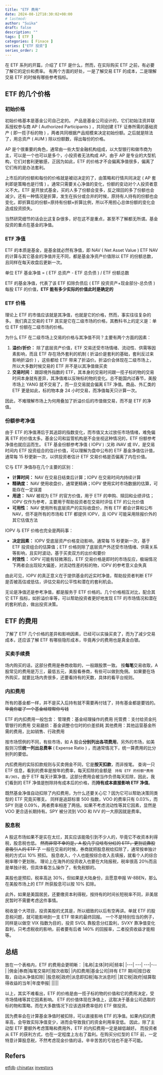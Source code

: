 ```yaml
---
title: "ETF 费用"
date: 2024-08-12T18:30:02+08:00
# lastmod:
author: "Suika"
draft: false
description: ""
tags: [ ETF ]
categories: [ Finace ]
series: ["ETF 投资"]
series_order: 2
---
```


在 ETF 系列的开篇，介绍了 ETF 是什么，然而，在实际购买 ETF 之前，有必要了解它的定价和费率。
有两个方面的好处，一是了解交易 ETF 的成本，二是理解交易 ETF 的时候有哪些参考指标。

## ETF 的几个价格
### 初始价格
初始价格基本是基金公司自己定的。
产品是基金公司设计的，它们初始注资并联系授权参与商 AP ( Authorized Participants ) ，共同创建 ETF 证券所需的基础资产 ( 即一揽子标的物 ) ，两者共同根据产品规模来决定初始份额。之后就是除法了，用总资产 ( AUM ) 除以份额数，得出每份的价格。

AP 是个很重要的角色，通常由一些大型金融机构组成，以大型银行和做市商为主，可以是一个也可以是多个，小投资者无法构成 AP。由于 AP 是专业的大型机构，它们对套利更敏感，正因为如此，ETF 的价格才不会偏离净值很多，偏离了它们有的是办法套利。

上市后的的份额和每份的价格就是被动决定的了，由策略和行情共同决定 ( AP 套利即是策略也是行情 ) 。通常只需要关心净值的变化，份额的变动对个人投资者意义不大。ETF 是开放式基金，买的人多了份额会变多，反之赎回的多了份额也会减少。还有一种情况是折算，发生在拆分或合并的时候，原持有人持有的份额也会变化，即折算后的份额=原持有份额×折算比例，所以不用担心总体份额的变化会造成投资损失。

当然研究细节的话会比这复杂很多，好在这不是重点，甚至不了解都无所谓。基金投资的重点在基金的净值。
### ETF 净值
ETF 的本质是基金，是基金就必然有净值，即 NAV ( Net Asset Value )
ETF NAV 的计算与其它基金的净值并无不同，都是基金净资产价值除以 ETF 的份额总数，且同样在每天收盘后更新一次。

单位 ETF 基金净值 = ( ETF 总资产 - ETF 总负债 ) / ETF 份额总数

ETF 的基金净值，代表了该 ETF 扣除负债后 ( ETF 投资资产+现金部分-总负债 ) 每股 ETF 的价值，**ETF 能有多少实际的价值此时是确定的**
### ETF 价格
理论上 ETF 的市值应该就是其净值，也就是它的价格，然而，事实往往复杂的多。
我们真正交易的 ETF 其实是它在二级市场的价格，其教科书上的定义是：单位 ETF 份额在二级市场的价格。

为什么 ETF 在二级市场上交易的价格与其净值不同？主要有两个方面的因素：
1.  **溢价/折价：** 除了底层资产价值，ETF 交易还受市场情绪、流动性、供需等因素影响，而且 ETF 存在场外套利的机制 ( 折溢价是套利的基础，套利反过来影响折溢价 ) ，这些都给 ETF 带来了折溢价。折溢价会体现在二级市场上，所以大多数时候交易的 ETF 并不是以其净值做买卖
2.  **交易时间：** 跟踪境外指数的 ETF，其本身的交易时间跟一揽子标的物的交易时间本身就有差异，其净值难以反映标的物的变化。总不能国内过春节，美股市场上 YANG 就不交易了，而一旦交易就会偏离 ETF 净值。商品、外汇类的 ETF 更是如此，标的物本身 24 小时交易，而净值每天只计算一次。

因此，不难理解市场上为何用叠加了折溢价后的市值做交易，而不是 ETF 的净值。
### 份额参考净值
由于 ETF 的净值滞后于其追踪的指数变化，而市值又太过放任市场情绪，难免偏离 ETF 的价值太多。基金公司和监管机构是不会坐视这种情况的，ETF 份额参考净值也就应运而生。
ETF 基金份额参考净值 ( IOPV ) :又称 iNAV 或 IIV，是交易时间内 ETF 投资组合的估计价值，可以理解为盘中公布的 ETF 基金净值估计值，通常每 15 秒更新一次，以供投资者估计 ETF 交易价格是否偏离了内在价值。

它与 ETF 净值存在几个主要的区别：
-   **计算时间：** NAV 在交易日结束后计算；IOPV 在交易时间内持续计算
-   **精确度：** NAV 使用收盘价，通常更精确；IOPV 使用实时市场数据的估算，可能存在一定误差
-   **用途：** NAV 被视为 ETF 的官方价值，用于 ETF 的申购、赎回和业绩评估；IOPV 仅作为参考，主要用于帮助投资者在交易时评估 ETF 的公允价值
-   **可用性：** NAV 使用所有底层资产的实际收盘价，所有 ETF 都会计算和公布 NAV，但不是所有的市场和 ETF 都提供 IOPV，且 IOPV 可能采用除报价外的其它估值方法

IOPV 与 ETF 价格也完全是两码事：
-   **决定因素：** IOPV 受底层资产价格变动影响，通常每 15 秒更新一次，基于 ETF 投资组合的估算值；ETF 价格则除了底层资产外还受市场情绪、供需关系等影响，且实时波动，基于买卖双方的出价和要价
-   **时效性：** IOPV 可能有轻微滞后，ETF 交易价格是即时的市场反应，极端情况下两者会出现较大偏差，对流动性差的标的物，IOPV 的参考意义会失真

由此可见，IOPV 的真正意义在于提供基金的近实时净值，帮助投资者判断 ETF 是否被高估或低估，评估交易的公平性和潜在的套利机会。

无论是净值还是参考净值，都是服务于 ETF 价格的。几个价格相互对比，配合其它 ETF 指标，如折溢价率等，可以帮助投资者更好地发现 ETF 的市场情况和潜在的套利机会，做出投资决策。

## ETF 的费用
了解了 ETF 几个价格的差异和影响因素，已经可以实操买卖了，而为了减少交易成本，还应该了解 ETF 有哪些隐形成本，毕竟再少的费用也是真金白银。
### 买卖手续费
场内购买的话，这部分费用是券商收取的，一般跟股票一致。
按**每笔**交易收取，A 股常见的费用是万三，最低五元，美股看券商，有些可以做到免佣。
如果要在场外购买，就要比场内贵很多，还要看持有的天数，具体的看平台规则。

### 内扣费用
所有的基金都一样，并不是买入后持有就不需要再付钱了，持有基金都是要钱的。~~毕竟你雇了一个基金经理帮你亏钱~~

ETF 的内扣费用一般包含：
管理费：基金经理操作的费用
托管费：支付给资金托管银行的费用
交易磨损：基金调整仓位时的价差损耗
其他费用：其他运营基金所需的费用，比如销售、行政费用

按市场惯例的不同，有些市场，如 A 股会**分别列出各项费用**，另外的市场，如美股则习惯**统一列出总费率** ( Expense Ratio ) ，而通常情况下，统一算费用的比分别列的要低。

内扣费用的实际扣款规则与买卖佣金不同，它是**按天扣款**，而非按笔。
查询一只 ETF 信息，看到的费率是按年的费率，每天扣除的金额是 ` 持有 ETF 的份额*费用率/365`，由于 ETF 每天计算净值，这部分费用会被当作负债每天扣除，因此，我们看到的 ETF 净值是刨除持有成本后的价格，而**持有成本直接影响 ETF 净值**。

既然基金净值自动扣除了内扣费用，为什么还要关心它？因为它可以帮助决策同类型的 ETF 究竟买哪支。
同样是追踪标普 500 指数，VOO 的费率只有 0.03%，而 SPY 则是 0.09%，两者费率相差了两倍。如果不考虑流动性等其它因素，显然是 VOO 更合适长期持有。SPY 被分流到 VOO 和 IVV 的一大原因就是费率。

### 股息税
A 股这市场如果不是实在太烂，其实应该能吸引到不少人的，毕竟它不收资本利得税，股息税也低。
~~然而非常不幸的是，A 股几乎没啥有分红的 ETF，更别说靠股息吸引人的 ETF 了~~
一般在交易的时候，券商就把股息税给扣除了，通常按单独计税的方式以 10% 预扣。
股息收入，个人也能按综合收入去填报，就看个人的综合税率哪个更划账。
理论上在海外的投资收入也要在大陆报税，税率很高 20％而且是单独计税，但具体看怎么操作了，有免税额的。

美股也是预扣，税率高达 30%，但如果是大陆身份，且愿意申报 W-8BEN，那么在美股市场上的 ETF 所获股息可以按 10% 扣除。

此外，如果是美国居民，还要缴资本利得税，按持有的时间长短税率不同，非美居民暂时不需要考虑这件事情。

税收是个大项目，投资美股的尤其是，所以细致的以后有空再讲。单就 ETF 的股息税问题，就可能影响到一支 ETF 带来的最终回报。
一个不是特别恰当的例子，同样是以做空 VIX 指数为目的，投资 SVOL 靠股息分红盈利，SVXY 靠净值变化盈利，只考虑税收的影响，前者要有后者 140% 的回报率，二者投资收益才能相等。

## 总结
放在一个表格内，ETF 的费用会更明晰：
|名称|主体|时间|频率|
|---| ---| ---|---|
|佣金|券商|每笔交易时|按次收取|
|内扣费用|基金公司|持有 ETF 期间|按日收取，自动从净值扣除|
|股息税|政府|派息即扣税|每次派息时|
|其它税|政府|结算取得收益的当年|年度申报|
|||||

以上，其实不难看出，ETF 的价格是由一揽子标的物的价值和它的费用决定，受市场情绪等其它因素影响。
ETF 的价值体现在净值上，这取决于基金公司选取的标的物和策略，而在大多数情况下应该选择费率低的 ETF 做投资。

因为费率会在计算基金净值时被扣除，可以直接影响 ETF 的净值。如果内扣的费率高，会导致实际净值变少，进而会导致我们的资金利用率变低。
因此，除了主动型 ETF 要额外考虑策略和费用外，ETF 的内扣费用一定是越低越好。
而投资者从 ETF 的获利方式，也在一定程度上左右了盈利。在购买分红型的 ETF 前，一定特意计算股息税，不然考虑现金价值的话，辛辛苦苦的亏钱也不是不可能。

## Refers
 [etfdb](https://etfdb.com)
 [chinatax](https://www.chinatax.gov.cn/n810341/n810770/c1153055/5026996/files/11530553.pdf)
 [investors](https://investors.wiki/zh/authorizedparticipant)
